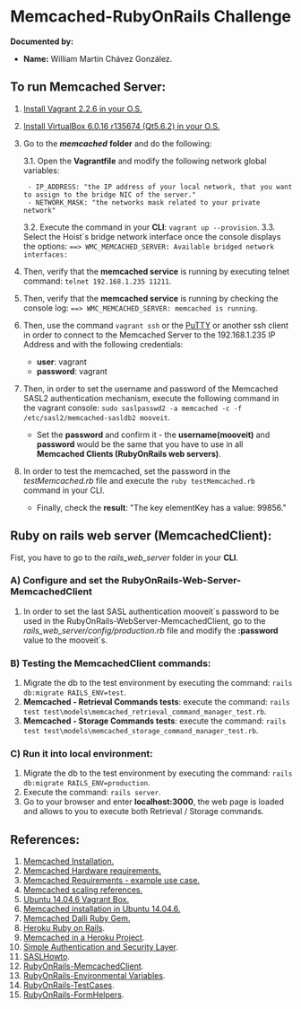 # Memcached-RubyOnRails Challenge
**Documented by:** 
- **Name:** William Martín Chávez González.

## To run Memcached Server:
 1. [Install Vagrant 2.2.6 in your O.S.](https://releases.hashicorp.com/vagrant/2.2.6/)
 2. [Install VirtualBox  6.0.16 r135674 (Qt5.6.2) in your O.S.](https://download.virtualbox.org/virtualbox/5.1.20/)
 3. Go to the ***memcached*** **folder** and do the following:
 
    3.1. Open the **Vagrantfile** and modify the following network global variables:
     
         - IP_ADDRESS: "the IP address of your local network, that you want to assign to the bridge NIC of the server."
         - NETWORK_MASK: "the networks mask related to your private network" 
    
    3.2. Execute the command in your **CLI**: `vagrant up --provision`.
    3.3. Select the Hoist´s bridge network interface once the console displays the options: `==> WMC_MEMCACHED_SERVER: Available bridged network interfaces:`
    
 4. Then, verify that the **memcached service** is running by executing telnet command: `telnet 192.168.1.235 11211`.
 5. Then, verify that the **memcached service** is running by checking the console log: `==> WMC_MEMCACHED_SERVER: memcached is running`.
 6. Then, use the command `vagrant ssh` or the [PuTTY](https://www.putty.org/) or another ssh client in order to connect to the Memcached Server to the 192.168.1.235 IP Address
  and with the following credentials:
    * **user**: vagrant
    * **password**: vagrant
 7. Then, in order to set the username and password of the Memcached SASL2 authentication mechanism,
    execute the following command in the vagrant console: `sudo saslpasswd2 -a memcached -c -f /etc/sasl2/memcached-sasldb2 mooveit`.
    * Set the **password** and confirm it - the **username(mooveit)** and **password** would be the same that you have to use in all
    **Memcached Clients (RubyOnRails web servers)**.
 8. In order to test the memcached, set the password in the *testMemcached.rb* file and execute the `ruby testMemcached.rb` command in your CLI.
    * Finally, check the **result**: "The key elementKey has a value: 99856."
     
## Ruby on rails web server (MemcachedClient):
Fist, you have to go to the *rails_web_server* folder in your **CLI**.

### A) Configure and set the RubyOnRails-Web-Server-MemcachedClient
1. In order to set the last SASL authentication mooveit´s password to be used
in the RubyOnRails-WebServer-MemcachedClient, go to the *rails_web_server/config/production.rb* file
and modify the **:password** value to the mooveit´s.
 
### B) Testing the MemcachedClient commands:
1. Migrate the db to the test environment by executing the command: `rails db:migrate RAILS_ENV=test`.
2. **Memcached - Retrieval Commands tests**: execute the command: `rails test test\models\memcached_retrieval_command_manager_test.rb`.
3. **Memcached - Storage Commands tests**: execute the command: `rails test test\models\memcached_storage_command_manager_test.rb`.
 
### C) Run it into local environment:
1. Migrate the db to the test environment by executing the command: `rails db:migrate RAILS_ENV=production`.
2. Execute the command: `rails server`.
3. Go to your browser and enter **localhost:3000**, the web page is loaded and allows to you
to execute both Retrieval / Storage commands.

## References:
1. [Memcached Installation.](https://memcached.org/downloads)
2. [Memcached Hardware requirements.](https://github.com/memcached/memcached/wiki/Hardware)
3. [Memcached Requirements - example use case.](https://github.com/memcached/memcached/wiki/TutorialCachingStory)
4. [Memcached scaling references.](https://www.youtube.com/watch?v=1MAgt0bFdwM)
5. [Ubuntu 14.04.6 Vagrant Box.](https://app.vagrantup.com/ubuntu/boxes/trusty64)
6. [Memcached installation in Ubuntu 14.04.6.](https://www.digitalocean.com/community/tutorials/how-to-install-and-secure-memcached-on-ubuntu-16-04)
7. [Memcached Dalli Ruby Gem.](https://redislabs.com/lp/rails-memcached/)
8. [Heroku Ruby on Rails](https://devcenter.heroku.com/articles/getting-started-with-rails5).
9. [Memcached in a Heroku Project](https://devcenter.heroku.com/articles/memcachedcloud#using-memcached-from-ruby).
10. [Simple Authentication and Security Layer](https://www.digitalocean.com/community/tutorials/how-to-install-and-secure-memcached-on-ubuntu-16-04).
11. [SASLHowto](https://github.com/memcached/memcached/wiki/SASLHowto).
12. [RubyOnRails-MemcachedClient](https://redislabs.com/lp/rails-memcached/).
13. [RubyOnRails-Environmental Variables](https://hackernoon.com/how-to-setup-environmental-variables-in-a-rails-application-ipdz3ygs).
14. [RubyOnRails-TestCases](https://guides.rubyonrails.org/testing.html).
15. [RubyOnRails-FormHelpers](https://guides.rubyonrails.org/form_helpers.html).